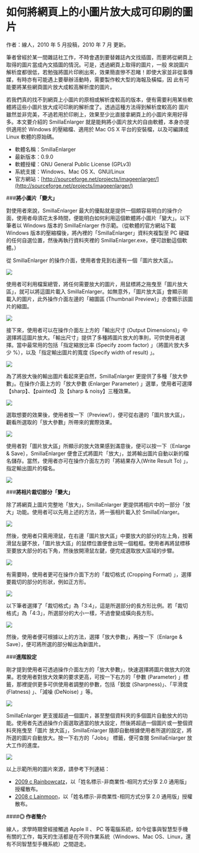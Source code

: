 # 如何將網頁上的小圖片放大成可印刷的圖片

作者：線人，2010 年 5 月投稿，2010 年 7 月 更新。


筆者曾經於某一間雜誌社工作，不時會遇到要替雜誌內文找插圖，而要將從網頁上取得的圖片當成內文插圖的情況。可是，透過網頁上取得的圖片，一般 來說圖片解析度都很低，若勉強將圖片印刷出來，效果簡直慘不忍睹！即使大家並非從事傳媒，有時亦有可能遇上要舉辦活動時，需要製作較大型的海報及橫幅，因 此有可能要將某些網頁圖片放大成較高解析度的圖片。

若我們真的找不到網頁上小圖片的原相或解析度較高的版本，便有需要利用某些軟體將這些小圖片放大成可印刷的解析度了。透過這種方法得到解析度較高的 圖片雖然並非完美，不過若用於印刷上，效果至少比直接拿網頁上的小圖片來用好得多。本文要介紹的 SmillaEnlarger 就是能夠將小圖片放大的自由軟體，本身亦提供適用於 Windows 的壓縮檔、適用於 Mac OS X 平台的安裝檔，以及可編譯成 Linux 軟體的原始碼。

*   軟體名稱：SmillaEnlarger
*   最新版本：0.9.0
*   軟體授權：GNU General Public License (GPLv3)
*   系統支援：Windows、Mac OS X、GNU/Linux
*   官方網站：[http://sourceforge.net/projects/imageenlarger/](http://sourceforge.net/projects/imageenlarger/)

###**將小圖片「變大」**

對使用者來說，SmillaEnlarger 最大的優點就是提供一個頗容易明白的操作介面，使用者毋須花太多時間，便能明白如何利用這個軟體將小圖片「變大」。以下筆者以 Windows 版本的 SmillaEnlarger 作示範。（從軟體的官方網站下載 Windows 版本的壓縮檔後，將內裡的「SmillaEnlarger」資料夾複製至 PC 硬碟的任何自選位置，然後再執行資料夾裡的 SmillaEnlarger.exe，便可啟動這個軟體。）

從 SmillaEnlarger 的操作介面，使用者會見到右邊有一個「圖片放大區」。

[![](http://www.openfoundry.org/images/100525/smillaenlarger01.jpg)](http://www.openfoundry.org/images/100525/smillaenlarger01.jpg)

使用者可利用檔案總管，將任何需要放大的圖片，用鼠標將之拖曳至「圖片放大區」，就可以將這圖片載入 SmillaEnlarger。如無意外，「圖片放大區」會顯示剛載入的圖片，此外操作介面左邊的「縮圖區 (Thumbnail Preview)」亦會顯示該圖片的縮圖。

[![](http://www.openfoundry.org/images/100525/smillaenlarger02.jpg)](http://www.openfoundry.org/images/100525/smillaenlarger02.jpg)

接下來，使用者可以在操作介面左上方的「輸出尺寸 (Output Dimensions)」中選擇將這圖片放大。「輸出尺寸」提供了多種將圖片放大的準則，可供使用者選擇。當中最常用的包括「指定縮放比率 (Specify zoom factor) 」（將圖片放大多少 %），以及「指定輸出圖片的寬度 (Specify width of result) 」。

[![](http://www.openfoundry.org/images/100525/smillaenlarger03.jpg)](http://www.openfoundry.org/images/100525/smillaenlarger03.jpg)

為了將放大後的輸出圖片看起來更自然，SmillaEnlarger 更提供了多種「放大參數」。在操作介面上方的「放大參數 (Enlarger Parameter) 」選單，使用者可選擇【sharp】、【painted】及【sharp & noisy】三種效果。

[![](http://www.openfoundry.org/images/100525/smillaenlarger04.jpg)](http://www.openfoundry.org/images/100525/smillaenlarger04.jpg)

選取想要的效果後，使用者按一下〔Preview!〕，便可從右邊的「圖片放大區」，觀看所選取的「放大參數」所帶來的實際效果。

[![](http://www.openfoundry.org/images/100525/smillaenlarger05.jpg)](http://www.openfoundry.org/images/100525/smillaenlarger05.jpg)

使用者對「圖片放大區」所顯示的放大效果感到滿意後，便可以按一下〔Enlarge & Save〕，SmillaEnlarger 便會正式將圖片「放大」，並將輸出圖片自動以新的檔名儲存。當然，使用者亦可在操作介面左方的「將結果存入(Write Result To) 」，指定輸出圖片的檔名。

[![](http://www.openfoundry.org/images/100525/smillaenlarger06.jpg)](http://www.openfoundry.org/images/100525/smillaenlarger06.jpg)

###**將相片裁切部分「變大」**

除了將網頁上圖片完整地「放大」，SmillaEnlarger 更提供將相片中的一部分「放大」功能。使用者可以先用上述的方法，將一張相片載入於 SmillaEnlarger。  

[![](http://www.openfoundry.org/images/100525/smillaenlarger07.jpg)](http://www.openfoundry.org/images/100525/smillaenlarger07.jpg)

然後，使用者只需用滑鼠，在右邊「圖片放大區」中要放大的部分的左上角，按著滑鼠左鍵不放，「圖片放大區」的鼠標位置便會出現一個粗框。使用者再將鼠標移至要放大部分的右下角，然後放開滑鼠左鍵，便完成選取放大區域的步驟。

[![](http://www.openfoundry.org/images/100525/smillaenlarger08.jpg)](http://www.openfoundry.org/images/100525/smillaenlarger08.jpg)

有需要時，使用者更可在操作介面下方的「裁切格式 (Cropping Format) 」，選擇要裁切的部分的形狀，例如正方形。

[![](http://www.openfoundry.org/images/100525/smillaenlarger09.jpg)](http://www.openfoundry.org/images/100525/smillaenlarger09.jpg)

以下筆者選擇了「裁切格式」為「3:4」，這是所選部分的長方形比例。若「裁切格式」為「4:3」，所選部分的大小一樣，不過會變成橫向長方形。

[![](http://www.openfoundry.org/images/100525/smillaenlarger10.jpg)](http://www.openfoundry.org/images/100525/smillaenlarger10.jpg)

然後，使用者便可根據以上的方法，選擇「放大參數」，再按一下〔Enlarge & Save〕，便可將所選的部分輸出為新圖片。

###**進階設定**

剛才提到使用者可透過操作介面左方的「放大參數」，快速選擇將圖片做放大的效果。若使用者對放大效果的要求更高，可按一下右方的「參數 (Parameter) 」標籤，那裡提供更多可供使用者調整的參數，包括「銳度 (Sharpness)」、「平滑度 (Flatness) 」、「減噪 (DeNoise) 」等。

[![](http://www.openfoundry.org/images/100525/smillaenlarger11.jpg)](http://www.openfoundry.org/images/100525/smillaenlarger11.jpg)

SmillaEnlarger 更支援超過一個圖片，甚至整個資料夾的多個圖片自動放大的功能。使用者先透過操作介面選取適當的放大設定，然後將超過一個圖片或一整個資料夾拖曳至「圖片 放大區」，SmillaEnlarger 隨即自動根據使用者所選的設定，將所選的圖片自動放大。按一下右方的「Jobs」 標籤，便可查閱 SmillaEnlarger 放大工作的進度。

[![](http://www.openfoundry.org/images/100525/smillaenlarger12.jpg)](http://www.openfoundry.org/images/100525/smillaenlarger12.jpg)

以上示範所用的圖片來源，請參考下列連結：

*   [2009 c Rainbowcatz](http://www.flickr.com/photos/rainbowcatz/3371503199/)，以「姓名標示-非商業性-相同方式分享 2.0 通用版」授權散布。
*   [2008 c Lainmoon](http://www.flickr.com/photos/lainmoon/2866968259/)，以「姓名標示-非商業性-相同方式分享 2.0 通用版」授權散布。

####**◎ 作者簡介**

線人，求學時期曾經接觸過 Apple II 、 PC 等電腦系統，如今從事與智慧型手機有關的工作，每天的生活都是在不同作業系統（Windows、Mac OS、Linux，還有不同智慧型手機系統）之間遊走。